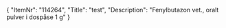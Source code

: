 {
  "ItemNr": "114264",
  "Title": "test",
  "Description": "Fenylbutazon vet., oralt pulver i dospåse 1 g"
}